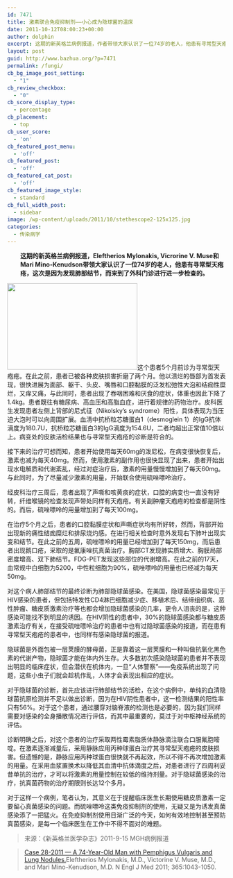 ```yaml
---
id: 7471
title: 激素联合免疫抑制剂——小心成为隐球菌的温床
date: 2011-10-12T08:00:23+00:00
author: dolphin
excerpt: 这期的新英格兰病例报道，作者带领大家认识了一位74岁的老人，他患有寻常型天疱疮，这次是因为发现肺部结节，而来到了外科门诊进行进一步检查的。
layout: post
guid: http://www.bazhua.org/?p=7471
permalink: /fungi/
cb_bg_image_post_setting:
  - "1"
cb_review_checkbox:
  - "0"
cb_score_display_type:
  - percentage
cb_placement:
  - top
cb_user_score:
  - 'on'
cb_featured_post_menu:
  - 'off'
cb_featured_post:
  - 'off'
cb_featured_cat_post:
  - 'off'
cb_featured_image_style:
  - standard
cb_full_width_post:
  - sidebar
image: /wp-content/uploads/2011/10/stethescope2-125x125.jpg
categories:
  - 传染病学
---
```

<p style="padding-left: 30px;">
  <strong>这期的新英格兰病例报道，Eleftherios Mylonakis, Vicrorine V. Muse和Mari Mino-Kenudson带领大家认识了一位74岁的老人，他患有寻常型天疱疮，这次是因为发现肺部结节，而来到了外科门诊进行进一步检查的。</strong>
</p>

[<img class="alignright size-medium wp-image-7472" title="Prescription" src="/wp-content/uploads/2011/10/stethescope2-300x199.jpg" alt="" width="300" height="199" srcset="/wp-content/uploads/2011/10/stethescope2-300x200.jpg 300w, /wp-content/uploads/2011/10/stethescope2-150x99.jpg 150w, /wp-content/uploads/2011/10/stethescope2-360x240.jpg 360w, /wp-content/uploads/2011/10/stethescope2.jpg 425w" sizes="(max-width: 300px) 100vw, 300px" />](/wp-content/uploads/2011/10/stethescope2.jpg)这个患者5个月前诊为寻常型天疱疮。在此之前，患者已被各种皮肤损害折磨了两个月。他以溃烂的唇部为首发表现，很快进展为面部、躯干、头皮、嘴唇和口腔黏膜的泛发松弛性大泡和结痂性糜烂，又痒又痛，与此同时，患者出现了吞咽困难和厌食的症状，体重也因此下降了1.4kg。患者既往有糖尿病、高血压和高脂血症，进行着规律的药物治疗。皮科医生发现患者左侧上背部的尼式征（Nikolsky’s syndrome）阳性，具体表现为当压迫大泡时可以向周围扩展。血清中抗桥粒芯糖蛋白1（desmoglein 1）的IgG抗体滴度为180.7U，抗桥粒芯糖蛋白3的IgG滴度为154.6U，二者均超出正常值10倍以上。病变处的皮肤活检结果也与寻常型天疱疮的诊断是符合的。

接下来的治疗可想而知，患者开始使用每天60mg的泼尼松，在病变很快恢复后，激素也减为每天40mg。然而，使用激素的副作用也很快显现了出来，患者开始出现水电解质和代谢紊乱，经过对症治疗后，激素的用量慢慢增加到了每天60mg。与此同时，为了尽量减少激素的用量，开始联合使用硫唑嘌呤治疗。

经皮科治疗三周后，患者出现了声嘶和咳黄痰的症状，口腔的病变也一直没有好转，纤维喉镜的检查发现声带处同样有天疱疮。有关副肿瘤天疱疮的检查都是阴性的。而后，硫唑嘌呤的用量增加到了每天100mg。

在治疗5个月之后，患者的口腔黏膜症状和声嘶症状均有所好转，然而，背部开始出现新的痛性结痂糜烂和排尿烧灼感。在进行相关检查时意外发现右下肺叶出现实变和结节。在此之前的五周，硫唑嘌呤的用量已经增加到了每天150mg，而后患者出现鹅口疮，采取的是氟康唑抗真菌治疗。胸部CT发现肺实质增大、胸膜局部密度增高、双下肺结节。FDG-PET发现这些部位的代谢增高。在此之前的17天，血常规中白细胞为5200，中性粒细胞为90%，硫唑嘌呤的用量也已经减为每天50mg。

对这个病人肺部结节的最终诊断为肺部隐球菌感染。在美国，隐球菌感染最常见于HIV感染的患者，但包括特发性CD4淋巴细胞减少症、移植术后、结缔组织病、恶性肿瘤、糖皮质激素治疗等也都会增加隐球菌感染的几率，更令人沮丧的是，这种感染可能找不到明显的诱因。在HIV阴性的患者中，30%的隐球菌感染都与糖皮质激素治疗有关，在接受硫唑嘌呤治疗的患者中也有过隐球菌感染的报道，而在患有寻常型天疱疮的患者中，也同样有感染隐球菌的报道。

隐球菌是外面包被一层荚膜的酵母菌，正是靠着这一层荚膜和一种叫做抗氧化黑色素的代谢产物，隐球菌才能在体内外生存。大多数初次感染隐球菌的患者并不表现出明显的临床症状，但会潜伏在机体内，一旦“人体警察”——免疫系统出现了问题，这些小虫子们就会趁机作乱，人体才会表现出相应的症状。

对于隐球菌的诊断，首先应该进行肺部结节的活检，在这个病例中，单纯的血清隐球菌抗原检测并不足以做出诊断，因为在HIV阴性患者中，这一检测结果的阳性率只有56%。对于这个患者，通过腰穿对脑脊液的检测也是必要的，因为我们同样需要对感染的全身播散情况进行评估，而其中最重要的，莫过于对中枢神经系统的评估。

诊断明确之后，对这个患者的治疗采取两性霉素脂质体静脉滴注联合口服氟胞嘧啶。在激素逐渐减量后，采用静脉应用丙种球蛋白治疗其寻常型天疱疮的皮肤损害。但遗憾的是，静脉应用丙种球蛋白很快就不再起效，所以不得不再次增加激素的用量。在采用血浆置换术以降低其血清中抗体滴度之后，对患者进行了四周利妥昔单抗的治疗，才可以将激素的用量控制在较低的维持剂量。对于隐球菌感染的治疗，抗真菌药物的治疗期限则长达12个多月。

对于这样一个病例，笔者认为，其意义在于提醒临床医生长期使用糖皮质激素一定要留心真菌感染的问题。而硫唑嘌呤这类免疫抑制剂的使用，无疑又是为诱发真菌感染添了一把猛火。在免疫抑制剂使用日渐广泛的今天，如何有效地控制甚至预防真菌感染，是每一个临床医生在工作中不得不面对的难题。

> 来源：《新英格兰医学杂志》2011-9-15 MGH病例报道
  
> [Case 28-2011 — A 74-Year-Old Man with Pemphigus Vulgaris and Lung Nodules.](http://www.nejm.org/doi/full/10.1056/NEJMcpc1102201)Eleftherios Mylonakis, M.D., Victorine V. Muse, M.D., and Mari Mino-Kenudson, M.D. N Engl J Med 2011; 365:1043-1050.
